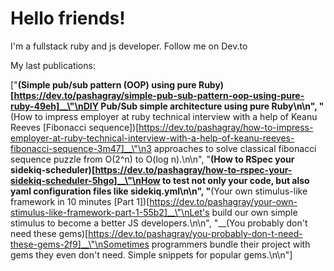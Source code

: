 # Hello friends!

I'm a fullstack ruby and js developer. Follow me on Dev.to

My last publications:

["__(Simple pub/sub pattern (OOP) using pure Ruby)[https://dev.to/pashagray/simple-pub-sub-pattern-oop-using-pure-ruby-49eh]__\"\nDIY Pub/Sub simple architecture using pure Ruby\n\n", "__(How to impress employer at ruby technical interview with a help of Keanu Reeves [Fibonacci sequence])[https://dev.to/pashagray/how-to-impress-employer-at-ruby-technical-interview-with-a-help-of-keanu-reeves-fibonacci-sequence-3m47]__\"\n3 approaches to solve classical fibonacci sequence puzzle from O(2^n) to O(log n).\n\n", "__(How to RSpec your sidekiq-scheduler)[https://dev.to/pashagray/how-to-rspec-your-sidekiq-scheduler-5hgo]__\"\nHow to test not only your code, but also yaml configuration files like sidekiq.yml\n\n", "__(Your own stimulus-like framework in 10 minutes [Part 1])[https://dev.to/pashagray/your-own-stimulus-like-framework-part-1-55b2]__\"\nLet's build our own simple stimulus to become a better JS developers.\n\n", "__(You probably don't need these gems)[https://dev.to/pashagray/you-probably-don-t-need-these-gems-2f9]__\"\nSometimes programmers bundle their project with gems they even don't need. Simple snippets for popular gems.\n\n"]

